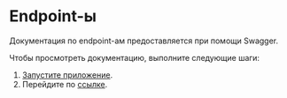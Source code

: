 # Endpoint-ы

Документация по endpoint-ам предоставляется при помощи Swagger.

Чтобы просмотреть документацию, выполните следующие шаги:

1. [Запустите приложение](./install.md).
2. Перейдите по [ссылке](http://localhost:8082/swagger-ui/index.html).
